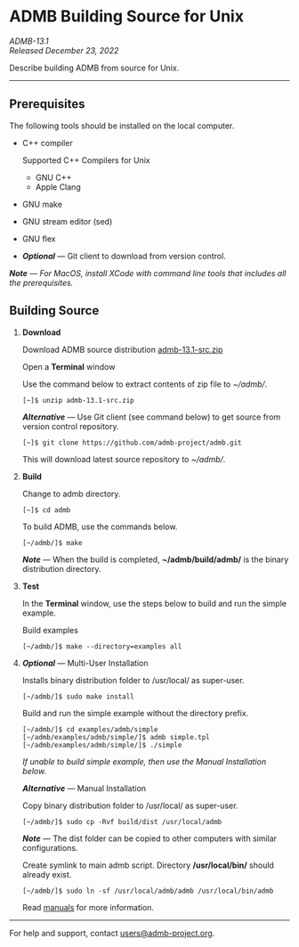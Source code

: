 # ADMB Building Source for Unix

*ADMB-13.1*  
*Released December 23, 2022*  

Describe building ADMB from source for Unix.

---

Prerequisites
-------------

The following tools should be installed on the local computer.

* C++ compiler

  Supported C++ Compilers for Unix

  * GNU C++
  * Apple Clang
    
* GNU make
* GNU stream editor (sed)
* GNU flex
* _**Optional**_ &mdash; Git client to download from version control.

_**Note** &mdash; For MacOS, install XCode with command line tools that includes all the prerequisites._

Building Source
---------------

1. **Download**

   Download ADMB source distribution [admb-13.1-src.zip](https://github.com/admb-project/admb/releases/download/admb-13.1/admb-13.1-src.zip)

   Open a **Terminal** window

   Use the command below to extract contents of zip file to _~/admb/_. 

   ```
   [~]$ unzip admb-13.1-src.zip
   ```

   _**Alternative**_ &mdash; Use Git client (see command below) to get source from version control repository.

   ```
   [~]$ git clone https://github.com/admb-project/admb.git
   ```

   This will download latest source repository to _~/admb/_.


2. **Build**

   Change to admb directory.

   ```
   [~]$ cd admb
   ```

   To build ADMB, use the commands below.
   
   ```
   [~/admb/]$ make
   ```

   _**Note**_ &mdash; When the build is completed, **~/admb/build/admb/** is the binary distribution directory.

3. **Test**

   In the **Terminal** window, use the steps below to build and run the simple example.

   Build examples

   ```
   [~/admb/]$ make --directory=examples all
   ```

4. _**Optional**_ &mdash; Multi-User Installation    

   Installs binary distribution folder to /usr/local/ as super-user.

   ```
   [~/admb/]$ sudo make install
   ```

   Build and run the simple example without the directory prefix.

   ```
   [~/admb/]$ cd examples/admb/simple
   [~/admb/examples/admb/simple/]$ admb simple.tpl
   [~/admb/examples/admb/simple/]$ ./simple
   ```

   _If unable to build simple example, then use the Manual Installation below._

   _**Alternative**_ &mdash; Manual Installation    

   Copy binary distribution folder to /usr/local/ as super-user.

   ```
   [~/admb/]$ sudo cp -Rvf build/dist /usr/local/admb
   ```

   _**Note**_ &mdash; The dist folder can be copied to other computers with similar configurations.

   Create symlink to main admb script.  Directory **/usr/local/bin/** should already exist.

   ```
   [~/admb/]$ sudo ln -sf /usr/local/admb/admb /usr/local/bin/admb
   ```

   Read [manuals](http://www.admb-project.org/docs/manuals/) for more information.

---
For help and support, contact <users@admb-project.org>.
